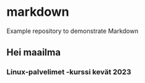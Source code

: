 # markdown
Example repository to demonstrate Markdown

## Hei maailma

### Linux-palvelimet -kurssi kevät 2023
